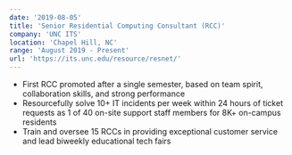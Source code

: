 ```yaml
---
date: '2019-08-05'
title: 'Senior Residential Computing Consultant (RCC)'
company: 'UNC ITS'
location: 'Chapel Hill, NC'
range: 'August 2019 - Present'
url: 'https://its.unc.edu/resource/resnet/'
---
```


- First RCC promoted after a single semester, based on team spirit, collaboration skills, and strong performance
- Resourcefully solve 10+ IT incidents per week within 24 hours of ticket requests as 1 of 40 on-site support staff members for 8K+ on-campus residents
- Train and oversee 15 RCCs in providing exceptional customer service and lead biweekly educational tech fairs
